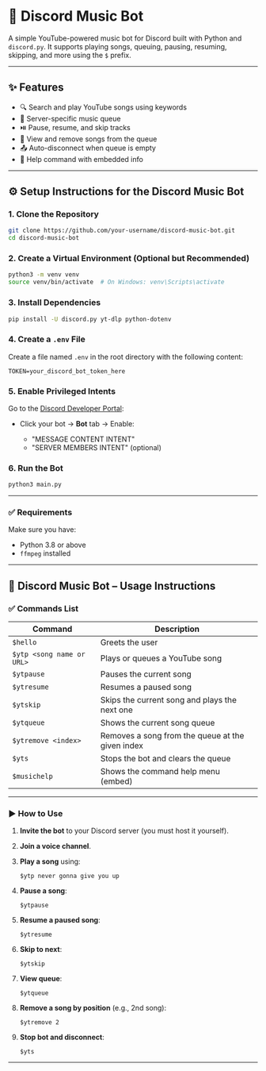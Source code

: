 # 🎵 Discord Music Bot

A simple YouTube-powered music bot for Discord built with Python and `discord.py`. It supports playing songs, queuing, pausing, resuming, skipping, and more using the `$` prefix.


---

## ✨ Features

- 🔍 Search and play YouTube songs using keywords
- 📜 Server-specific music queue
- ⏯️ Pause, resume, and skip tracks
- 📂 View and remove songs from the queue
- 📤 Auto-disconnect when queue is empty
- 🧠 Help command with embedded info


---

## ⚙️ Setup Instructions for the Discord Music Bot

### 1. **Clone the Repository**

```bash
git clone https://github.com/your-username/discord-music-bot.git
cd discord-music-bot
```

### 2. **Create a Virtual Environment (Optional but Recommended)**

```bash
python3 -m venv venv
source venv/bin/activate  # On Windows: venv\Scripts\activate
```

### 3. **Install Dependencies**

```bash
pip install -U discord.py yt-dlp python-dotenv
```

### 4. **Create a `.env` File**

Create a file named `.env` in the root directory with the following content:

```
TOKEN=your_discord_bot_token_here
```

### 5. **Enable Privileged Intents**

Go to the [Discord Developer Portal](https://discord.com/developers/applications):

* Click your bot → **Bot** tab → Enable:

  * "MESSAGE CONTENT INTENT"
  * "SERVER MEMBERS INTENT" (optional)

### 6. **Run the Bot**

```bash
python3 main.py
```


---

### ✅ Requirements

Make sure you have:

* Python 3.8 or above
* `ffmpeg` installed 


---

## 🎵 Discord Music Bot – Usage Instructions

### ✅ Commands List

| Command                   | Description                                      |
| ------------------------- | ------------------------------------------------ |
| `$hello`                  | Greets the user                                  |
| `$ytp <song name or URL>` | Plays or queues a YouTube song                   |
| `$ytpause`                | Pauses the current song                          |
| `$ytresume`               | Resumes a paused song                            |
| `$ytskip`                 | Skips the current song and plays the next one    |
| `$ytqueue`                | Shows the current song queue                     |
| `$ytremove <index>`       | Removes a song from the queue at the given index |
| `$yts`                    | Stops the bot and clears the queue               |
| `$musichelp`              | Shows the command help menu (embed)              |



---

### ▶️ How to Use

1. **Invite the bot** to your Discord server (you must host it yourself).
2. **Join a voice channel**.
3. **Play a song** using:

   ```
   $ytp never gonna give you up
   ```
4. **Pause a song**:

   ```
   $ytpause
   ```
5. **Resume a paused song**:

   ```
   $ytresume
   ```
6. **Skip to next**:

   ```
   $ytskip
   ```
7. **View queue**:

   ```
   $ytqueue
   ```
8. **Remove a song by position** (e.g., 2nd song):

   ```
   $ytremove 2
   ```
9. **Stop bot and disconnect**:

   ```
   $yts
   ```

---


